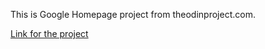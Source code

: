 This is Google Homepage project from theodinproject.com.

<a href="http://www.theodinproject.com/web-development-101/html-css">Link for the project</a>

